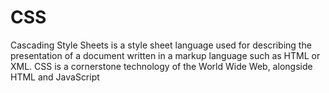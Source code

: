 # CSS
Cascading Style Sheets is a style sheet language used for describing the presentation of a document written in a markup language such as HTML or XML. CSS is a cornerstone technology of the World Wide Web, alongside HTML and JavaScript
